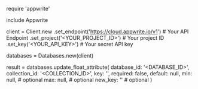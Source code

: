 require 'appwrite'

include Appwrite

client = Client.new
    .set_endpoint('https://cloud.appwrite.io/v1') # Your API Endpoint
    .set_project('<YOUR_PROJECT_ID>') # Your project ID
    .set_key('<YOUR_API_KEY>') # Your secret API key

databases = Databases.new(client)

result = databases.update_float_attribute(
    database_id: '<DATABASE_ID>',
    collection_id: '<COLLECTION_ID>',
    key: '',
    required: false,
    default: null,
    min: null, # optional
    max: null, # optional
    new_key: '' # optional
)
